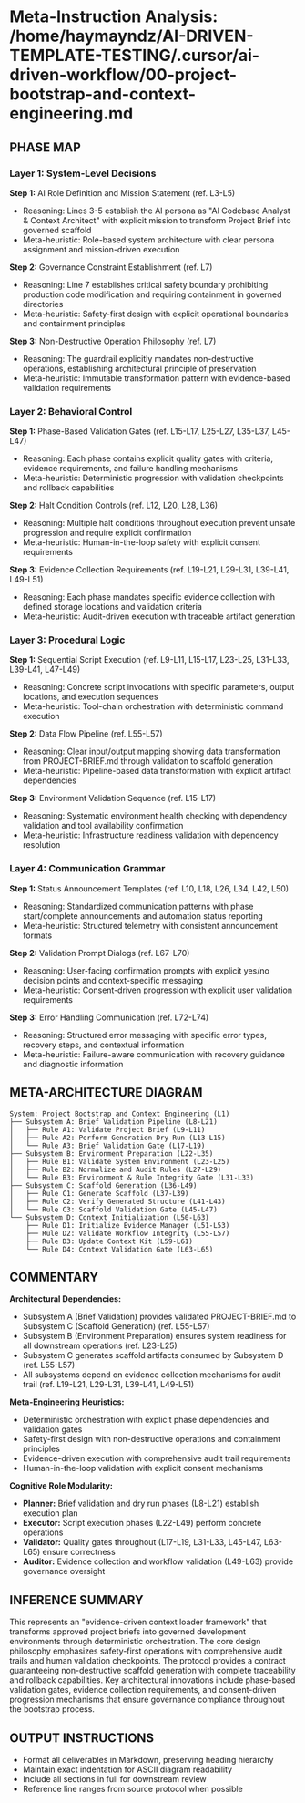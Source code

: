 # Meta-Instruction Analysis: /home/haymayndz/AI-DRIVEN-TEMPLATE-TESTING/.cursor/ai-driven-workflow/00-project-bootstrap-and-context-engineering.md

## PHASE MAP

### Layer 1: System-Level Decisions
**Step 1:** AI Role Definition and Mission Statement (ref. L3-L5)
- Reasoning: Lines 3-5 establish the AI persona as "AI Codebase Analyst & Context Architect" with explicit mission to transform Project Brief into governed scaffold
- Meta-heuristic: Role-based system architecture with clear persona assignment and mission-driven execution

**Step 2:** Governance Constraint Establishment (ref. L7)
- Reasoning: Line 7 establishes critical safety boundary prohibiting production code modification and requiring containment in governed directories
- Meta-heuristic: Safety-first design with explicit operational boundaries and containment principles

**Step 3:** Non-Destructive Operation Philosophy (ref. L7)
- Reasoning: The guardrail explicitly mandates non-destructive operations, establishing architectural principle of preservation
- Meta-heuristic: Immutable transformation pattern with evidence-based validation requirements

### Layer 2: Behavioral Control
**Step 1:** Phase-Based Validation Gates (ref. L15-L17, L25-L27, L35-L37, L45-L47)
- Reasoning: Each phase contains explicit quality gates with criteria, evidence requirements, and failure handling mechanisms
- Meta-heuristic: Deterministic progression with validation checkpoints and rollback capabilities

**Step 2:** Halt Condition Controls (ref. L12, L20, L28, L36)
- Reasoning: Multiple halt conditions throughout execution prevent unsafe progression and require explicit confirmation
- Meta-heuristic: Human-in-the-loop safety with explicit consent requirements

**Step 3:** Evidence Collection Requirements (ref. L19-L21, L29-L31, L39-L41, L49-L51)
- Reasoning: Each phase mandates specific evidence collection with defined storage locations and validation criteria
- Meta-heuristic: Audit-driven execution with traceable artifact generation

### Layer 3: Procedural Logic
**Step 1:** Sequential Script Execution (ref. L9-L11, L15-L17, L23-L25, L31-L33, L39-L41, L47-L49)
- Reasoning: Concrete script invocations with specific parameters, output locations, and execution sequences
- Meta-heuristic: Tool-chain orchestration with deterministic command execution

**Step 2:** Data Flow Pipeline (ref. L55-L57)
- Reasoning: Clear input/output mapping showing data transformation from PROJECT-BRIEF.md through validation to scaffold generation
- Meta-heuristic: Pipeline-based data transformation with explicit artifact dependencies

**Step 3:** Environment Validation Sequence (ref. L15-L17)
- Reasoning: Systematic environment health checking with dependency validation and tool availability confirmation
- Meta-heuristic: Infrastructure readiness validation with dependency resolution

### Layer 4: Communication Grammar
**Step 1:** Status Announcement Templates (ref. L10, L18, L26, L34, L42, L50)
- Reasoning: Standardized communication patterns with phase start/complete announcements and automation status reporting
- Meta-heuristic: Structured telemetry with consistent announcement formats

**Step 2:** Validation Prompt Dialogs (ref. L67-L70)
- Reasoning: User-facing confirmation prompts with explicit yes/no decision points and context-specific messaging
- Meta-heuristic: Consent-driven progression with explicit user validation requirements

**Step 3:** Error Handling Communication (ref. L72-L74)
- Reasoning: Structured error messaging with specific error types, recovery steps, and contextual information
- Meta-heuristic: Failure-aware communication with recovery guidance and diagnostic information

## META-ARCHITECTURE DIAGRAM
```
System: Project Bootstrap and Context Engineering (L1)
├── Subsystem A: Brief Validation Pipeline (L8-L21)
│   ├── Rule A1: Validate Project Brief (L9-L11)
│   ├── Rule A2: Perform Generation Dry Run (L13-L15)
│   └── Rule A3: Brief Validation Gate (L17-L19)
├── Subsystem B: Environment Preparation (L22-L35)
│   ├── Rule B1: Validate System Environment (L23-L25)
│   ├── Rule B2: Normalize and Audit Rules (L27-L29)
│   └── Rule B3: Environment & Rule Integrity Gate (L31-L33)
├── Subsystem C: Scaffold Generation (L36-L49)
│   ├── Rule C1: Generate Scaffold (L37-L39)
│   ├── Rule C2: Verify Generated Structure (L41-L43)
│   └── Rule C3: Scaffold Validation Gate (L45-L47)
└── Subsystem D: Context Initialization (L50-L63)
    ├── Rule D1: Initialize Evidence Manager (L51-L53)
    ├── Rule D2: Validate Workflow Integrity (L55-L57)
    ├── Rule D3: Update Context Kit (L59-L61)
    └── Rule D4: Context Validation Gate (L63-L65)
```

## COMMENTARY

**Architectural Dependencies:**
- Subsystem A (Brief Validation) provides validated PROJECT-BRIEF.md to Subsystem C (Scaffold Generation) (ref. L55-L57)
- Subsystem B (Environment Preparation) ensures system readiness for all downstream operations (ref. L23-L25)
- Subsystem C generates scaffold artifacts consumed by Subsystem D (ref. L55-L57)
- All subsystems depend on evidence collection mechanisms for audit trail (ref. L19-L21, L29-L31, L39-L41, L49-L51)

**Meta-Engineering Heuristics:**
- Deterministic orchestration with explicit phase dependencies and validation gates
- Safety-first design with non-destructive operations and containment principles
- Evidence-driven execution with comprehensive audit trail requirements
- Human-in-the-loop validation with explicit consent mechanisms

**Cognitive Role Modularity:**
- **Planner:** Brief validation and dry run phases (L8-L21) establish execution plan
- **Executor:** Script execution phases (L22-L49) perform concrete operations
- **Validator:** Quality gates throughout (L17-L19, L31-L33, L45-L47, L63-L65) ensure correctness
- **Auditor:** Evidence collection and workflow validation (L49-L63) provide governance oversight

## INFERENCE SUMMARY

This represents an "evidence-driven context loader framework" that transforms approved project briefs into governed development environments through deterministic orchestration. The core design philosophy emphasizes safety-first operations with comprehensive audit trails and human validation checkpoints. The protocol provides a contract guaranteeing non-destructive scaffold generation with complete traceability and rollback capabilities. Key architectural innovations include phase-based validation gates, evidence collection requirements, and consent-driven progression mechanisms that ensure governance compliance throughout the bootstrap process.

## OUTPUT INSTRUCTIONS
- Format all deliverables in Markdown, preserving heading hierarchy
- Maintain exact indentation for ASCII diagram readability
- Include all sections in full for downstream review
- Reference line ranges from source protocol when possible
